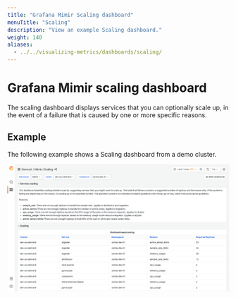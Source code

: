 ```yaml
---
title: "Grafana Mimir Scaling dashboard"
menuTitle: "Scaling"
description: "View an example Scaling dashboard."
weight: 140
aliases:
  - ../../visualizing-metrics/dashboards/scaling/
---
```


# Grafana Mimir scaling dashboard

The scaling dashboard displays services that you can optionally scale up, in the event of a failure that is caused by one or more specific reasons.

## Example

The following example shows a Scaling dashboard from a demo cluster.

![Grafana Mimir scaling dashboard](mimir-scaling.png)
